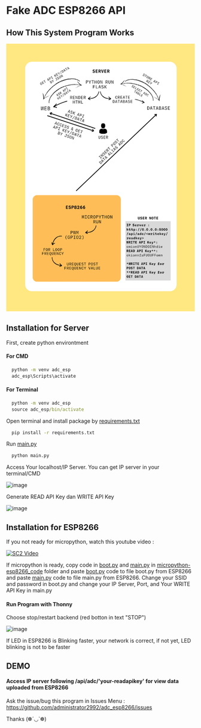 # Fake ADC ESP8266 API

## How This System Program Works

  ![image](https://github.com/administrator2992/adc_esp8266/blob/dev/flowchart.png)

## Installation for Server

First, create python environtment

#### For CMD
```cmd
  python -m venv adc_esp
  adc_esp\Scripts\activate
```
#### For Terminal
```cmd
  python -m venv adc_esp
  source adc_esp/bin/activate
```

Open terminal and install package by [requirements.txt](https://github.com/administrator2992/adc_esp8266/blob/dev/requirements.txt)

```bash
  pip install -r requirements.txt
```
Run [main.py](https://github.com/administrator2992/adc_esp8266/blob/dev/main.py)

```bash
  python main.py
```

Access Your localhost/IP Server. You can get IP server in your terminal/CMD

  ![image](https://user-images.githubusercontent.com/57089541/177039989-a64d9472-87dd-4c41-85f7-6777cece2880.png)

Generate READ API Key dan WRITE API Key

  ![image](https://user-images.githubusercontent.com/57089541/177039765-cbbe352b-b345-42fb-89b5-859c4689475d.png)

## Installation for ESP8266

If you not ready for micropython, watch this youtube video : 

[![SC2 Video](https://img.youtube.com/vi/CPkzcNIVqPQ/0.jpg)](https://youtu.be/CPkzcNIVqPQ)

If micropython is ready, copy code in [boot.py](https://github.com/administrator2992/adc_esp8266/blob/dev/micropython-esp8266_code/boot.py) and [main.py](https://github.com/administrator2992/adc_esp8266/blob/dev/micropython-esp8266_code/main.py) in [micropython-esp8266_code](https://github.com/administrator2992/adc_esp8266/tree/dev/micropython-esp8266_code) folder and paste [boot.py](https://github.com/administrator2992/adc_esp8266/blob/dev/micropython-esp8266_code/boot.py) code to file boot.py from ESP8266 and paste [main.py](https://github.com/administrator2992/adc_esp8266/blob/dev/micropython-esp8266_code/main.py) code to file main.py from ESP8266. Change your SSID and password in boot.py and change your IP Server, Port, and Your WRITE API Key in main.py

#### Run Program with Thonny
Choose stop/restart backend (red botton in text "STOP")

  ![image](https://user-images.githubusercontent.com/57089541/177040003-0c6c41e6-626e-4904-94b4-0510591a6b45.png)

If LED in ESP8266 is Blinking faster, your network is correct, if not yet, LED blinking is not to be faster

## DEMO

#### Access IP server following /api/adc/'your-readapikey' for view data uploaded from ESP8266

Ask the issue/bug this program in Issues Menu : https://github.com/administrator2992/adc_esp8266/issues

Thanks (❁´◡`❁)
